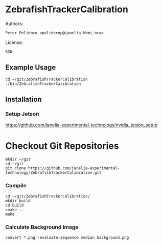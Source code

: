 # ZebrafishTrackerCalibration

Authors:

    Peter Polidoro <polidorop@janelia.hhmi.org>

License:

    BSD

## Example Usage

```shell
cd ~/git/ZebrafishTrackerCalibration
./bin/ZebrafishTrackerCalibration
```

## Installation

### Setup Jetson

<https://github.com/janelia-experimental-technology/nvidia_jetson_setup>

# Checkout Git Repositories

```shell
mkdir ~/git
cd ~/git
git clone https://github.com/janelia-experimental-technology/ZebrafishTrackerCalibration.git
```

### Compile

```shell
cd ~/git/ZebrafishTrackerCalibration/
mkdir build
cd build
cmake ..
make
```

### Calculate Background Image

```shell
convert *.png -evaluate-sequence median background.png
```
